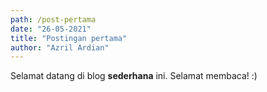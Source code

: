 ```yaml
---
path: /post-pertama
date: "26-05-2021"
title: "Postingan pertama"
author: "Azril Ardian"
---
```


Selamat datang di blog **sederhana** ini. Selamat membaca! :)
